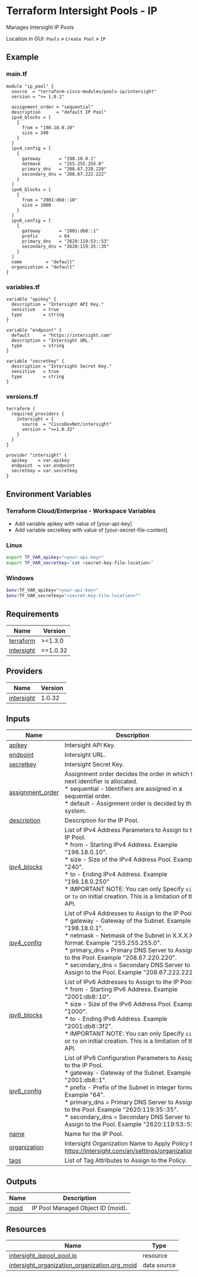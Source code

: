 <!-- BEGIN_TF_DOCS -->
# Terraform Intersight Pools - IP
Manages Intersight IP Pools

Location in GUI:
`Pools` » `Create Pool` » `IP`

## Example

### main.tf
```hcl
module "ip_pool" {
  source  = "terraform-cisco-modules/pools-ip/intersight"
  version = ">= 1.0.1"

  assignment_order = "sequential"
  description      = "default IP Pool"
  ipv4_blocks = [
    {
      from = "198.18.0.10"
      size = 240
    }
  ]
  ipv4_config = [
    {
      gateway       = "198.18.0.1"
      netmask       = "255.255.255.0"
      primary_dns   = "208.67.220.220"
      secondary_dns = "208.67.222.222"
    }
  ]
  ipv6_blocks = [
    {
      from = "2001:db8::10"
      size = 1000
    }
  ]
  ipv6_config = [
    {
      gateway       = "2001:db8::1"
      prefix        = 64
      primary_dns   = "2620:119:53::53"
      secondary_dns = "2620:119:35::35"
    }
  ]
  name         = "default"
  organization = "default"
}

```

### variables.tf
```hcl
variable "apikey" {
  description = "Intersight API Key."
  sensitive   = true
  type        = string
}

variable "endpoint" {
  default     = "https://intersight.com"
  description = "Intersight URL."
  type        = string
}

variable "secretkey" {
  description = "Intersight Secret Key."
  sensitive   = true
  type        = string
}
```

### versions.tf
```hcl
terraform {
  required_providers {
    intersight = {
      source  = "CiscoDevNet/intersight"
      version = ">=1.0.32"
    }
  }
}

provider "intersight" {
  apikey    = var.apikey
  endpoint  = var.endpoint
  secretkey = var.secretkey
}
```

## Environment Variables

### Terraform Cloud/Enterprise - Workspace Variables
- Add variable apikey with value of [your-api-key]
- Add variable secretkey with value of [your-secret-file-content]

### Linux
```bash
export TF_VAR_apikey="<your-api-key>"
export TF_VAR_secretkey=`cat <secret-key-file-location>`
```

### Windows
```bash
$env:TF_VAR_apikey="<your-api-key>"
$env:TF_VAR_secretkey="<secret-key-file-location>""
```


## Requirements

| Name | Version |
|------|---------|
| <a name="requirement_terraform"></a> [terraform](#requirement\_terraform) | >=1.3.0 |
| <a name="requirement_intersight"></a> [intersight](#requirement\_intersight) | >=1.0.32 |
## Providers

| Name | Version |
|------|---------|
| <a name="provider_intersight"></a> [intersight](#provider\_intersight) | 1.0.32 |
## Inputs

| Name | Description | Type | Default | Required |
|------|-------------|------|---------|:--------:|
| <a name="input_apikey"></a> [apikey](#input\_apikey) | Intersight API Key. | `string` | n/a | yes |
| <a name="input_endpoint"></a> [endpoint](#input\_endpoint) | Intersight URL. | `string` | `"https://intersight.com"` | no |
| <a name="input_secretkey"></a> [secretkey](#input\_secretkey) | Intersight Secret Key. | `string` | n/a | yes |
| <a name="input_assignment_order"></a> [assignment\_order](#input\_assignment\_order) | Assignment order decides the order in which the next identifier is allocated.<br>  * sequential - Identifiers are assigned in a sequential order.<br>  * default - Assignment order is decided by the system. | `string` | `"default"` | no |
| <a name="input_description"></a> [description](#input\_description) | Description for the IP Pool. | `string` | `""` | no |
| <a name="input_ipv4_blocks"></a> [ipv4\_blocks](#input\_ipv4\_blocks) | List of IPv4 Address Parameters to Assign to the IP Pool.<br>  * from - Starting IPv4 Address.  Example "198.18.0.10".<br>  * size - Size of the IPv4 Address Pool.  Example "240".<br>  * to - Ending IPv4 Address.  Example "198.18.0.250"<br>  * IMPORTANT NOTE: You can only Specify `size` or `to` on initial creation.  This is a limitation of the API. | <pre>list(object(<br>    {<br>      from = string<br>      size = optional(number, null)<br>      to   = optional(string, null)<br>    }<br>  ))</pre> | `[]` | no |
| <a name="input_ipv4_config"></a> [ipv4\_config](#input\_ipv4\_config) | List of IPv4 Addresses to Assign to the IP Pool.<br>  * gateway - Gateway of the Subnet.  Example "198.18.0.1".<br>  * netmask - Netmask of the Subnet in X.X.X.X format.  Example "255.255.255.0".<br>  * primary\_dns = Primary DNS Server to Assign to the Pool.  Example "208.67.220.220".<br>  * secondary\_dns = Secondary DNS Server to Assign to the Pool.  Example "208.67.222.222". | <pre>list(object(<br>    {<br>      gateway       = string<br>      netmask       = string<br>      primary_dns   = optional(string, "208.67.220.220")<br>      secondary_dns = optional(string, "")<br>    }<br>  ))</pre> | `[]` | no |
| <a name="input_ipv6_blocks"></a> [ipv6\_blocks](#input\_ipv6\_blocks) | List of IPv6 Addresses to Assign to the IP Pool.<br>  * from - Starting IPv6 Address.  Example "2001:db8::10".<br>  * size - Size of the IPv6 Address Pool.  Example "1000".<br>  * to - Ending IPv6 Address.  Example "2001:db8::3f2".<br>  * IMPORTANT NOTE: You can only Specify `size` or `to` on initial creation.  This is a limitation of the API. | <pre>list(object(<br>    {<br>      from = string<br>      size = optional(number, null)<br>      to   = optional(string, null)<br>    }<br>  ))</pre> | `[]` | no |
| <a name="input_ipv6_config"></a> [ipv6\_config](#input\_ipv6\_config) | List of IPv6 Configuration Parameters to Assign to the IP Pool.<br>  * gateway - Gateway of the Subnet.  Example "2001:db8::1".<br>  * prefix - Prefix of the Subnet in Integer format.  Example "64".<br>  * primary\_dns = Primary DNS Server to Assign to the Pool.  Example "2620:119:35::35".<br>  * secondary\_dns = Secondary DNS Server to Assign to the Pool.  Example "2620:119:53::53". | <pre>list(object(<br>    {<br>      gateway       = string<br>      prefix        = number<br>      primary_dns   = optional(string, "2620:119:53::53")<br>      secondary_dns = optional(string, "::")<br>    }<br>  ))</pre> | `[]` | no |
| <a name="input_name"></a> [name](#input\_name) | Name for the IP Pool. | `string` | `"default"` | no |
| <a name="input_organization"></a> [organization](#input\_organization) | Intersight Organization Name to Apply Policy to.  https://intersight.com/an/settings/organizations/. | `string` | `"default"` | no |
| <a name="input_tags"></a> [tags](#input\_tags) | List of Tag Attributes to Assign to the Policy. | `list(map(string))` | `[]` | no |
## Outputs

| Name | Description |
|------|-------------|
| <a name="output_moid"></a> [moid](#output\_moid) | IP Pool Managed Object ID (moid). |
## Resources

| Name | Type |
|------|------|
| [intersight_ippool_pool.ip](https://registry.terraform.io/providers/CiscoDevNet/intersight/latest/docs/resources/ippool_pool) | resource |
| [intersight_organization_organization.org_moid](https://registry.terraform.io/providers/CiscoDevNet/intersight/latest/docs/data-sources/organization_organization) | data source |
<!-- END_TF_DOCS -->